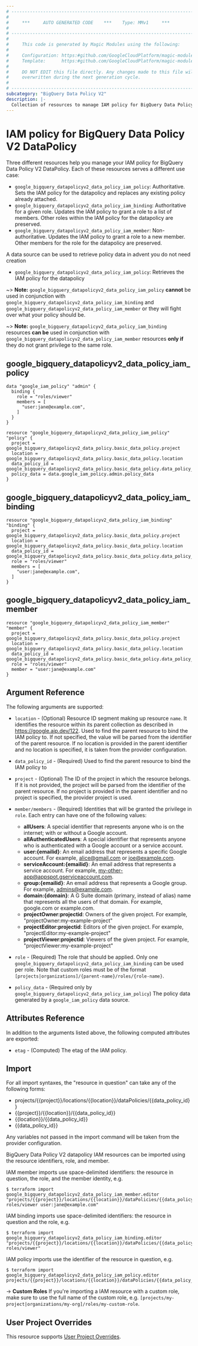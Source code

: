 ```yaml
---
# ----------------------------------------------------------------------------
#
#     ***     AUTO GENERATED CODE    ***    Type: MMv1     ***
#
# ----------------------------------------------------------------------------
#
#     This code is generated by Magic Modules using the following:
#
#     Configuration: https:#github.com/GoogleCloudPlatform/magic-modules/tree/main/mmv1/products/bigquerydatapolicyv2/DataPolicy.yaml
#     Template:      https:#github.com/GoogleCloudPlatform/magic-modules/tree/main/mmv1/templates/terraform/resource_iam.html.markdown.tmpl
#
#     DO NOT EDIT this file directly. Any changes made to this file will be
#     overwritten during the next generation cycle.
#
# ----------------------------------------------------------------------------
subcategory: "BigQuery Data Policy V2"
description: |-
  Collection of resources to manage IAM policy for BigQuery Data Policy V2 DataPolicy
---
```


# IAM policy for BigQuery Data Policy V2 DataPolicy

Three different resources help you manage your IAM policy for BigQuery Data Policy V2 DataPolicy. Each of these resources serves a different use case:

* `google_bigquery_datapolicyv2_data_policy_iam_policy`: Authoritative. Sets the IAM policy for the datapolicy and replaces any existing policy already attached.
* `google_bigquery_datapolicyv2_data_policy_iam_binding`: Authoritative for a given role. Updates the IAM policy to grant a role to a list of members. Other roles within the IAM policy for the datapolicy are preserved.
* `google_bigquery_datapolicyv2_data_policy_iam_member`: Non-authoritative. Updates the IAM policy to grant a role to a new member. Other members for the role for the datapolicy are preserved.

A data source can be used to retrieve policy data in advent you do not need creation

* `google_bigquery_datapolicyv2_data_policy_iam_policy`: Retrieves the IAM policy for the datapolicy

~> **Note:** `google_bigquery_datapolicyv2_data_policy_iam_policy` **cannot** be used in conjunction with `google_bigquery_datapolicyv2_data_policy_iam_binding` and `google_bigquery_datapolicyv2_data_policy_iam_member` or they will fight over what your policy should be.

~> **Note:** `google_bigquery_datapolicyv2_data_policy_iam_binding` resources **can be** used in conjunction with `google_bigquery_datapolicyv2_data_policy_iam_member` resources **only if** they do not grant privilege to the same role.



## google_bigquery_datapolicyv2_data_policy_iam_policy

```hcl
data "google_iam_policy" "admin" {
  binding {
    role = "roles/viewer"
    members = [
      "user:jane@example.com",
    ]
  }
}

resource "google_bigquery_datapolicyv2_data_policy_iam_policy" "policy" {
  project = google_bigquery_datapolicyv2_data_policy.basic_data_policy.project
  location = google_bigquery_datapolicyv2_data_policy.basic_data_policy.location
  data_policy_id = google_bigquery_datapolicyv2_data_policy.basic_data_policy.data_policy_id
  policy_data = data.google_iam_policy.admin.policy_data
}
```

## google_bigquery_datapolicyv2_data_policy_iam_binding

```hcl
resource "google_bigquery_datapolicyv2_data_policy_iam_binding" "binding" {
  project = google_bigquery_datapolicyv2_data_policy.basic_data_policy.project
  location = google_bigquery_datapolicyv2_data_policy.basic_data_policy.location
  data_policy_id = google_bigquery_datapolicyv2_data_policy.basic_data_policy.data_policy_id
  role = "roles/viewer"
  members = [
    "user:jane@example.com",
  ]
}
```

## google_bigquery_datapolicyv2_data_policy_iam_member

```hcl
resource "google_bigquery_datapolicyv2_data_policy_iam_member" "member" {
  project = google_bigquery_datapolicyv2_data_policy.basic_data_policy.project
  location = google_bigquery_datapolicyv2_data_policy.basic_data_policy.location
  data_policy_id = google_bigquery_datapolicyv2_data_policy.basic_data_policy.data_policy_id
  role = "roles/viewer"
  member = "user:jane@example.com"
}
```


## Argument Reference

The following arguments are supported:

* `location` - (Optional) Resource ID segment making up resource `name`. It identifies the resource within its parent collection as described in https://google.aip.dev/122. Used to find the parent resource to bind the IAM policy to. If not specified,
  the value will be parsed from the identifier of the parent resource. If no location is provided in the parent identifier and no
  location is specified, it is taken from the provider configuration.
* `data_policy_id` - (Required) Used to find the parent resource to bind the IAM policy to

* `project` - (Optional) The ID of the project in which the resource belongs.
    If it is not provided, the project will be parsed from the identifier of the parent resource. If no project is provided in the parent identifier and no project is specified, the provider project is used.

* `member/members` - (Required) Identities that will be granted the privilege in `role`.
  Each entry can have one of the following values:
  * **allUsers**: A special identifier that represents anyone who is on the internet; with or without a Google account.
  * **allAuthenticatedUsers**: A special identifier that represents anyone who is authenticated with a Google account or a service account.
  * **user:{emailid}**: An email address that represents a specific Google account. For example, alice@gmail.com or joe@example.com.
  * **serviceAccount:{emailid}**: An email address that represents a service account. For example, my-other-app@appspot.gserviceaccount.com.
  * **group:{emailid}**: An email address that represents a Google group. For example, admins@example.com.
  * **domain:{domain}**: A G Suite domain (primary, instead of alias) name that represents all the users of that domain. For example, google.com or example.com.
  * **projectOwner:projectid**: Owners of the given project. For example, "projectOwner:my-example-project"
  * **projectEditor:projectid**: Editors of the given project. For example, "projectEditor:my-example-project"
  * **projectViewer:projectid**: Viewers of the given project. For example, "projectViewer:my-example-project"

* `role` - (Required) The role that should be applied. Only one
    `google_bigquery_datapolicyv2_data_policy_iam_binding` can be used per role. Note that custom roles must be of the format
    `[projects|organizations]/{parent-name}/roles/{role-name}`.

* `policy_data` - (Required only by `google_bigquery_datapolicyv2_data_policy_iam_policy`) The policy data generated by
  a `google_iam_policy` data source.

## Attributes Reference

In addition to the arguments listed above, the following computed attributes are
exported:

* `etag` - (Computed) The etag of the IAM policy.

## Import

For all import syntaxes, the "resource in question" can take any of the following forms:

* projects/{{project}}/locations/{{location}}/dataPolicies/{{data_policy_id}}
* {{project}}/{{location}}/{{data_policy_id}}
* {{location}}/{{data_policy_id}}
* {{data_policy_id}}

Any variables not passed in the import command will be taken from the provider configuration.

BigQuery Data Policy V2 datapolicy IAM resources can be imported using the resource identifiers, role, and member.

IAM member imports use space-delimited identifiers: the resource in question, the role, and the member identity, e.g.
```
$ terraform import google_bigquery_datapolicyv2_data_policy_iam_member.editor "projects/{{project}}/locations/{{location}}/dataPolicies/{{data_policy_id}} roles/viewer user:jane@example.com"
```

IAM binding imports use space-delimited identifiers: the resource in question and the role, e.g.
```
$ terraform import google_bigquery_datapolicyv2_data_policy_iam_binding.editor "projects/{{project}}/locations/{{location}}/dataPolicies/{{data_policy_id}} roles/viewer"
```

IAM policy imports use the identifier of the resource in question, e.g.
```
$ terraform import google_bigquery_datapolicyv2_data_policy_iam_policy.editor projects/{{project}}/locations/{{location}}/dataPolicies/{{data_policy_id}}
```

-> **Custom Roles** If you're importing a IAM resource with a custom role, make sure to use the
 full name of the custom role, e.g. `[projects/my-project|organizations/my-org]/roles/my-custom-role`.

## User Project Overrides

This resource supports [User Project Overrides](https://registry.terraform.io/providers/hashicorp/google/latest/docs/guides/provider_reference#user_project_override).

